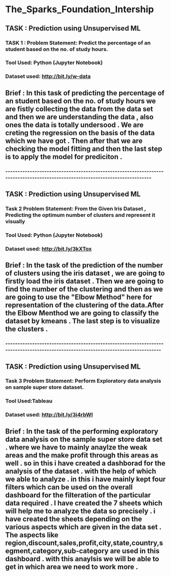 # The_Sparks_Foundation_Intership

## TASK : Prediction using Unsupervised ML
### TASK 1 : Problem Statement: Predict the percentage of an student based on the no. of study hours.

### Tool Used: Python (Jupyter Notebook) 
### Dataset used: http://bit.ly/w-data
## Brief : In this task of predicting the percentage of an student based on the no. of study hours we are fistly collecting the data from the data set and then we are understanding the data , also ones the data is totally undersood . We are creting the regression on the basis of the data which we have got . Then after that we are checking the model fitting and then the last step is to apply the model for prediciton .
### -----------------------------------------------------------------------------------------------------------------------------

## TASK : Prediction using Unsupervised ML
### Task 2 Problem Statement: From the Given Iris Dataset , Predicting the optimum number of clusters and represent it visually

### Tool Used: Python (Jupyter Notebook) 
### Dataset used: http://bit.ly/3kXTox
## Brief : In the task of the prediction of the number of clusters using the iris dataset  , we are going to firstly load the iris dataset . Then we are going to find the number of the clustering and then as we are going to use the "Elbow Method" here for representation of the clustering of the data.After the Elbow Menthod we are going to classify the dataset by kmeans . The last step is to visualize the clusters . 
### ---------------------------------------------------------------------------------------------------------------------------------

## TASK : Prediction using Unsupervised ML
### Task 3 Problem Statement: Perform Exploratory data analysis on sample super store dataset.
### Tool Used:Tableau 
### Dataset used: http://bit.ly/3i4rbWl
## Brief : In the task of the performing exploratory data analysis on the sample super store data set . where we have to mainly anaylze the weak areas and the make profit through this areas as well . so in this i have created a dashborad for the analysis of the dataset . with the help of which we able to analyze . in this i have mainly kept four filters which can be used on the overall dashboard for the filteration of the particular data required . I have created the 7 sheets which will help me to analyze the data so precisely . i have created the sheets depending on the various aspects which are given in the data set . The aspects like region,discount,sales,profit,city,state,country,segment,category,sub-category are used in this dashboard . with this anaylsis we will be able to get in which area we need to work more . 
